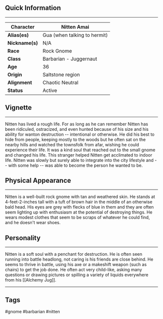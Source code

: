 ## Quick Information
---

| **Character** | Nitten Amai                  |
| ------------- | ---------------------------- |
| **Alias(es)**     | Gua (when talking to hermit) |
| **Nickname(s)** | N/A |
| **Race**      | Rock Gnome                   |
| **Class**     | Barbarian - Juggernaut       |
| **Age**       | 36                           |
| **Origin**    | Saltstone region             |
| **Alignment** | Chaotic Neutral              |
| **Status**    | Active                       |

## Vignette
---
Nitten has lived a rough life. For as long as he can remember Nitten has been ridiculed, ostracized, and even hunted because of his size and his ability for wanton destruction -- intentional or otherwise. He did his best to hide from people, keeping mostly to the woods but he often sat on the nearby hills and watched the townsfolk from afar, wishing he could experience their life. It was a kind soul that reached out to the small gnome and changed his life. This stranger helped Nitten get acclimated to indoor life. Nitten was slowly but surely able to integrate into the city lifestyle and -- with some help -- was able to become the person he wanted to be.

## Physical Appearance
---
Nitten is a well-built rock gnome with tan and weathered skin. He stands at 4-feet-2-inches tall with a tuft of brown hair in the middle of an otherwise bald head. His eyes are grey with flecks of blue in them and they are often seem lighting up with enthusiasm at the potential of destroying things. He wears modest clothes that seem to be scraps of whatever he could find, and he doesn't wear shoes.

## Personality
---
Nitten is a soft soul with a penchant for destruction. He is often seen running into battle headlong, not caring is his friends are close behind. He seems to thrive in battle, using his axe or a makeshift weapon (such as chairs) to get the job done. He often act very child-like, asking many questions or drawing pictures or spilling a variety of liquids everywhere from his [[Alchemy Jug]].

---
## Tags
#gnome #barbarian #nitten